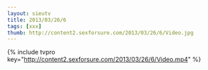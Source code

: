 ```yaml
--- 
layout: sieutv
title: 2013/03/26/6
tags: [xxx]
thumb: http://content2.sexforsure.com/2013/03/26/6/Video.jpg
---
```

{% include tvpro key="http://content2.sexforsure.com/2013/03/26/6/Video.mp4" %} 
